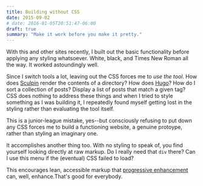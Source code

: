 ```yaml
---
title: Building without CSS
date: 2015-09-02
# date: 2016-01-05T20:51:47-06:00
draft: true
summary: "Make it work before you make it pretty."
---
```


With this and other sites recently, I built out the basic functionality before applying any styling whatsoever. White, black, and Times New Roman all the way. It worked astoundingly well.

Since I switch tools a lot, leaving out the CSS forces me to _use the tool_. How does [Sculpin](https://sculpin.io) render the contents of a directory? How does [Hugo](http://gohugo.io)? How do I sort a collection of posts? Display a list of posts that match a given tag? CSS does nothing to address these things and when I tried to style something as I was building it, I repeatedly found myself getting lost in the styling rather than evaluating the tool itself. 

This is a junior-league mistake, yes--but consciously refusing to put down any CSS forces me to build a functioning website, a genuine protoype, rather than styling an imaginary one.

It accomplishes another thing too. With no styling to speak of, you find yourself looking directly at raw markup. Do I really need that `div` there? Can I use this menu if the (eventual) CSS failed to load? 

This encourages lean, accessible markup that [progressive enhancement](https://en.wikipedia.org/wiki/Progressive_enhancement) can, well, enhance.That's good for everybody.

